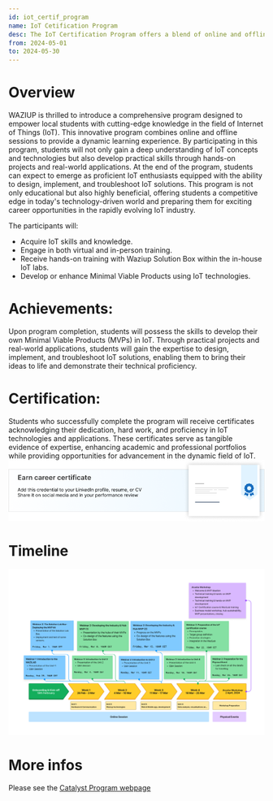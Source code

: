 ```yaml
---
id: iot_certif_program
name: IoT Cetification Program
desc: The IoT Certification Program offers a blend of online and offline sessions to deliver a comprehensive learning experience in the field of Internet of Things (IoT). Students will delve into IoT concepts, engage in hands-on projects, and emerge as proficient IoT enthusiasts by the program's end.
from: 2024-05-01
to: 2024-05-30
---
```


<!-- ![hubiquitous logo](hubiquitous-logo.png) -->

# Overview

WAZIUP is thrilled to introduce a comprehensive program designed to empower local students with cutting-edge knowledge in the field of Internet of Things (IoT). This innovative program combines online and offline sessions to provide a dynamic learning experience. By participating in this program, students will not only gain a deep understanding of IoT concepts and technologies but also develop practical skills through hands-on projects and real-world applications. At the end of the program, students can expect to emerge as proficient IoT enthusiasts equipped with the ability to design, implement, and troubleshoot IoT solutions. This program is not only educational but also highly beneficial, offering students a competitive edge in today's technology-driven world and preparing them for exciting career opportunities in the rapidly evolving IoT industry.

The participants will:

- Acquire IoT skills and knowledge.
- Engage in both virtual and in-person training.
- Receive hands-on training with Waziup Solution Box within the in-house IoT labs.
- Develop or enhance Minimal Viable Products using IoT technologies.

# Achievements:
Upon program completion, students will possess the skills to develop their own Minimal Viable Products (MVPs) in IoT. Through practical projects and real-world applications, students will gain the expertise to design, implement, and troubleshoot IoT solutions, enabling them to bring their ideas to life and demonstrate their technical proficiency.


# Certification:
Students who successfully complete the program will receive certificates acknowledging their dedication, hard work, and proficiency in IoT technologies and applications. These certificates serve as tangible evidence of expertise, enhancing academic and professional portfolios while providing opportunities for advancement in the dynamic field of IoT.
![timeline](img/certif.png)


# Timeline

![timeline](img/timeline.png)

# More infos

Please see the [Catalyst Program webpage](https://hubiquitous.eu/techhub-catalyst-program/)

